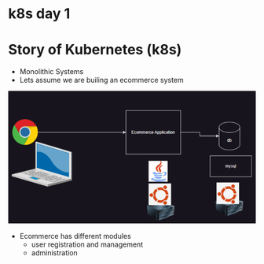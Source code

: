 # k8s day 1 
# Story of Kubernetes (k8s)


* Monolithic Systems
* Lets assume we are builing an ecommerce system

![preview](images/1.png)

* Ecommerce has different modules
    * user registration and management
    * administration
